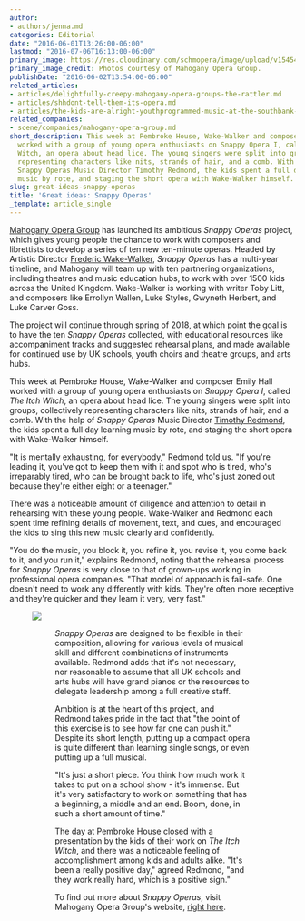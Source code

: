 ```yaml
---
author:
- authors/jenna.md
categories: Editorial
date: "2016-06-01T13:26:00-06:00"
lastmod: "2016-07-06T16:13:00-06:00"
primary_image: https://res.cloudinary.com/schmopera/image/upload/v1545409169/media/webhook-uploads/1464872613264/2016-06-02---Snappy-Operas-square.jpg.jpg
primary_image_credit: Photos courtesy of Mahogany Opera Group.
publishDate: "2016-06-02T13:54:00-06:00"
related_articles:
- articles/delightfully-creepy-mahogany-opera-groups-the-rattler.md
- articles/shhdont-tell-them-its-opera.md
- articles/the-kids-are-alright-youthprogrammed-music-at-the-southbank-centre.md
related_companies:
- scene/companies/mahogany-opera-group.md
short_description: This week at Pembroke House, Wake-Walker and composer Emily Hall
  worked with a group of young opera enthusiasts on Snappy Opera I, called The Itch
  Witch, an opera about head lice. The young singers were split into groups, collectively
  representing characters like nits, strands of hair, and a comb. With the help of
  Snappy Operas Music Director Timothy Redmond, the kids spent a full day learning
  music by rote, and staging the short opera with Wake-Walker himself.
slug: great-ideas-snappy-operas
title: 'Great ideas: Snappy Operas'
_template: article_single
---
```


[Mahogany Opera Group](/scene/companies/mahogany-opera-group/) has launched its ambitious *Snappy Operas* project, which gives young people the chance to work with composers and librettists to develop a series of ten new ten-minute operas. Headed by Artistic Director [Frederic Wake-Walker](http://www.mahoganyoperagroup.co.uk/productions/snappy-operas/company/frederic-wake-walker/), *Snappy Operas* has a multi-year timeline, and Mahogany will team up with ten partnering organizations, including theatres and music education hubs, to work with over 1500 kids across the United Kingdom. Wake-Walker is working with writer Toby Litt, and composers like Errollyn Wallen, Luke Styles, Gwyneth Herbert, and Luke Carver Goss.

The project will continue through spring of 2018, at which point the goal is to have the ten *Snappy Operas* collected, with educational resources like accompaniment tracks and suggested rehearsal plans, and made available for continued use by UK schools, youth choirs and theatre groups, and arts hubs.

This week at Pembroke House, Wake-Walker and composer Emily Hall worked with a group of young opera enthusiasts on *Snappy Opera I*, called *The Itch Witch*, an opera about head lice. The young singers were split into groups, collectively representing characters like nits, strands of hair, and a comb. With the help of *Snappy Operas* Music Director [Timothy Redmond](http://www.mahoganyoperagroup.co.uk/productions/snappy-operas/company/timothy-redmond/), the kids spent a full day learning music by rote, and staging the short opera with Wake-Walker himself.

"It is mentally exhausting, for everybody," Redmond told us. "If you're leading it, you've got to keep them with it and spot who is tired, who's irreparably tired, who can be brought back to life, who's just zoned out because they're either eight or a teenager." 

There was a noticeable amount of diligence and attention to detail in rehearsing with these young people. Wake-Walker and Redmond each spent time refining details of movement, text, and cues, and encouraged the kids to sing this new music clearly and confidently.

"You do the music, you block it, you refine it, you revise it, you come back to it, and you run it," explains Redmond, noting that the rehearsal process for *Snappy Operas* is very close to that of grown-ups working in professional opera companies. "That model of approach is fail-safe. One doesn't need to work any differently with kids. They're often more receptive and they're quicker and they learn it very, very fast."

<figure data-type="image">

![](https://res.cloudinary.com/schmopera/image/upload/v1545409169/media/webhook-uploads/1464872640105/2016-06-02---Snappy-Operas-2.jpg.jpg)

<figure>

*Snappy Operas* are designed to be flexible in their composition, allowing for various levels of musical skill and different combinations of instruments available. Redmond adds that it's not necessary, nor reasonable to assume that all UK schools and arts hubs will have grand pianos or the resources to delegate leadership among a full creative staff.

Ambition is at the heart of this project, and Redmond takes pride in the fact that "the point of this exercise is to see how far one can push it." Despite its short length, putting up a compact opera is quite different than learning single songs, or even putting up a full musical.

"It's just a short piece. You think how much work it takes to put on a school show - it's immense. But it's very satisfactory to work on something that has a beginning, a middle and an end. Boom, done, in such a short amount of time."

The day at Pembroke House closed with a presentation by the kids of their work on *The Itch Witch*, and there was a noticeable feeling of accomplishment among kids and adults alike. "It's been a really positive day," agreed Redmond, "and they work really hard, which is a positive sign."

To find out more about *Snappy Operas*, visit Mahogany Opera Group's website, [right here](http://www.mahoganyoperagroup.co.uk/productions/snappy-operas/).
